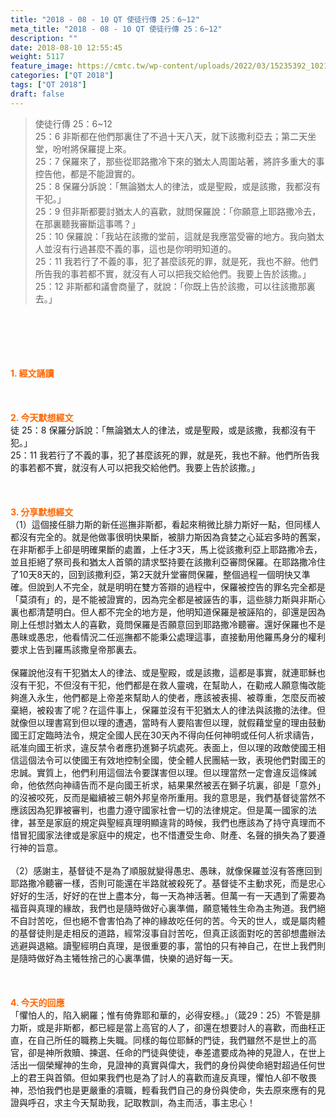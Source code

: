 ```yaml
---
title: "2018 - 08 - 10 QT 使徒行傳 25：6~12"
meta_title: "2018 - 08 - 10 QT 使徒行傳 25：6~12"
description: ""
date: 2018-08-10 12:55:45
weight: 5117
feature_image: https://cmtc.tw/wp-content/uploads/2022/03/15235392_10211799862337740_180693556567566654_o-1.webp
categories: ["QT 2018"]
tags: ["QT 2018"]
draft: false
---
```


<blockquote>使徒行傳 25：6~12<br />
25：6 非斯都在他們那裏住了不過十天八天，就下該撒利亞去；第二天坐堂，吩咐將保羅提上來。<br />
25：7 保羅來了，那些從耶路撒冷下來的猶太人周圍站著，將許多重大的事控告他，都是不能證實的。<br />
25：8 保羅分訴說：「無論猶太人的律法，或是聖殿，或是該撒，我都沒有干犯。」<br />
25：9 但非斯都要討猶太人的喜歡，就問保羅說：「你願意上耶路撒冷去，在那裏聽我審斷這事嗎？」<br />
25：10 保羅說：「我站在該撒的堂前，這就是我應當受審的地方。我向猶太人並沒有行過甚麼不義的事，這也是你明明知道的。<br />
25：11 我若行了不義的事，犯了甚麼該死的罪，就是死，我也不辭。他們所告我的事若都不實，就沒有人可以把我交給他們。我要上告於該撒。」<br />
25：12 非斯都和議會商量了，就說：「你既上告於該撒，可以往該撒那裏去。」</blockquote><br />
&nbsp;<br />
<br />
&nbsp;<br />
<br />
<span style="color: #ff6600;"><strong>1. </strong><strong>經文誦讀</strong></span><br />
<br />
<span style="color: #ff6600;"><strong> </strong></span><br />
<br />
<span style="color: #ff6600;"><strong>2. 今天默想</strong><strong>經文<br />
</strong></span>徒 25：8 保羅分訴說：「無論猶太人的律法，或是聖殿，或是該撒，我都沒有干犯。」<br />
25：11 我若行了不義的事，犯了甚麼該死的罪，就是死，我也不辭。他們所告我的事若都不實，就沒有人可以把我交給他們。我要上告於該撒。」<br />
<br />
&nbsp;<br />
<br />
<span style="color: #ff6600;"><strong>3. 分享默想經文<br />
</strong></span>（1）這個接任腓力斯的新任巡撫非斯都，看起來稍微比腓力斯好一點，但同樣人都沒有完全的。就是他做事很明快果斷，被腓力斯因為貪婪之心延宕多時的舊案，在非斯都手上卻是明確果斷的處置，上任才3天，馬上從該撒利亞上耶路撒冷去，並且拒絕了祭司長和猶太人首領的請求堅持要在該撒利亞審問保羅。在耶路撒冷住了10天8天的，回到該撒利亞，第2天就升堂審問保羅，整個過程一個明快又準確。但說到人不完全，就是明明在雙方答辯的過程中，保羅被控告的罪名完全都是「莫須有」的，是不能被證實的，因為完全都是被誣告的事，這些腓力斯與非斯心裏也都清楚明白。但人都不完全的地方是，他明知道保羅是被誣陷的，卻還是因為剛上任想討猶太人的喜歡，竟問保羅是否願意回到耶路撒冷聽審。還好保羅也不是愚昧或愚忠，他看情況二任巡撫都不能秉公處理這事，直接動用他羅馬身分的權利要求上告到羅馬該撒皇帝那裏去。<br />
<br />
保羅說他沒有干犯猶太人的律法、或是聖殿，或是該撒，這都是事實，就連耶穌也沒有干犯，不但沒有干犯，他們都是在救人靈魂，在幫助人，在勸戒人願意悔改能夠進入永生，他們都是上帝差來幫助人的使者，應該被表揚、被尊重，怎麼反而被棄絕，被殺害了呢？在這件事上，保羅並沒有干犯猶太人的律法與該撒的法律。但就像但以理書寫到但以理的遭遇，當時有人要陷害但以理，就假藉堂皇的理由鼓動國王訂定臨時法令，規定全國人民在30天內不得向任何神明或任何人祈求禱告，祇准向國王祈求，違反禁令者應扔進獅子坑處死。表面上，但以理的政敵使國王相信這個法令可以使國王有效地控制全國，使全體人民團結一致，表現他們對國王的忠誠。實質上，他們利用這個法令要謀害但以理。但以理當然一定會違反這條誡命，他依然向神禱告而不是向國王祈求，結果果然被丟在獅子坑裏，卻是「意外」的沒被咬死，反而是繼續被三朝外邦皇帝所重用。我的意思是，我們基督徒當然不應該因為犯罪被審判，也盡力遵守國家社會一切的法律規定。但是萬一國家的法律，甚至是家庭的規定與聖經真理明顯違背的時候，我們也應該為了持守真理而不惜冒犯國家法律或是家庭中的規定，也不惜遭受生命、財產、名聲的損失為了要遵行神的旨意。<br />
<br />
（2）感謝主，基督徒不是為了順服就變得愚忠、愚昧，就像保羅並沒有答應回到耶路撒冷聽審一樣，否則可能還在半路就被殺死了。基督徒不主動求死，而是忠心好好的生活，好好的在世上盡本分，每一天為神活著。但萬一有一天遇到了需要為福音與真理的緣故，我們也是隨時做好心裏準備，願意犧牲生命為主殉道。我們絕不自討苦吃，但也絕不會害怕為了神的緣故吃任何的苦。今天的世人，或是屬肉體的基督徒則是走相反的道路，經常沒事自討苦吃，但真正該面對吃的苦卻想盡辦法逃避與退縮。讀聖經明白真理，是很重要的事，當怕的只有神自己，在世上我們則是隨時做好為主犧牲捨己的心裏準備，快樂的過好每一天。<br />
<br />
&nbsp;<br />
<br />
<span style="color: #ff6600;"><strong>4. 今天的回應<br />
</strong></span>「懼怕人的，陷入網羅；惟有倚靠耶和華的，必得安穩。」（箴29：25）不管是腓力斯，或是非斯都，都已經是當上高官的人了，卻還在想要討人的喜歡，而曲枉正直，在自己所任的職務上失職。同樣的每位耶穌的門徒，我們雖然不是世上的高官，卻是神所救贖、揀選、任命的門徒與使徒，奉差遣要成為神的見證人，在世上活出一個榮耀神的生命，見證神的真實與偉大，我們的身份與使命絕對超過任何世上的君王與首領。但如果我們也是為了討人的喜歡而違反真理，懼怕人卻不敬畏神，恐怕我們也是更嚴重的凟職，輕看我們自己的身份與使命，失去原來應有的見證與呼召，求主今天幫助我，記取教訓，為主而活，事主忠心！
        
